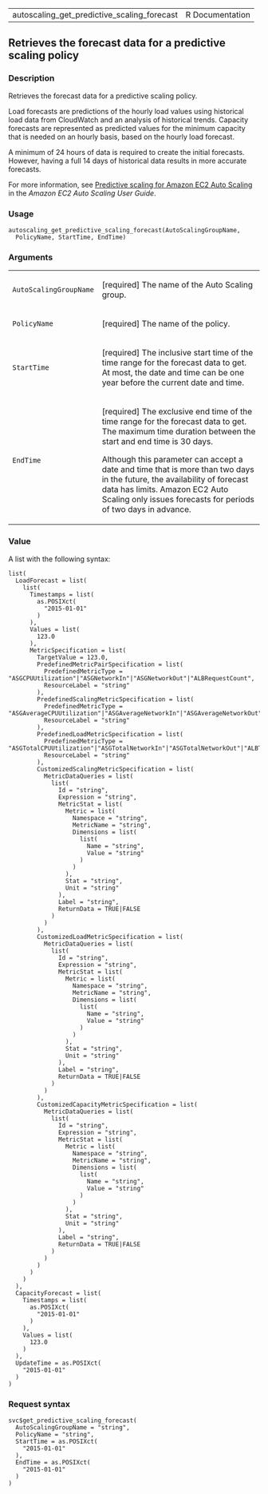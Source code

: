 <table style="width: 100%;">
<tbody>
<tr class="odd">
<td>autoscaling_get_predictive_scaling_forecast</td>
<td style="text-align: right;">R Documentation</td>
</tr>
</tbody>
</table>

## Retrieves the forecast data for a predictive scaling policy

### Description

Retrieves the forecast data for a predictive scaling policy.

Load forecasts are predictions of the hourly load values using
historical load data from CloudWatch and an analysis of historical
trends. Capacity forecasts are represented as predicted values for the
minimum capacity that is needed on an hourly basis, based on the hourly
load forecast.

A minimum of 24 hours of data is required to create the initial
forecasts. However, having a full 14 days of historical data results in
more accurate forecasts.

For more information, see [Predictive scaling for Amazon EC2 Auto
Scaling](https://docs.aws.amazon.com/autoscaling/ec2/userguide/ec2-auto-scaling-predictive-scaling.html)
in the *Amazon EC2 Auto Scaling User Guide*.

### Usage

    autoscaling_get_predictive_scaling_forecast(AutoScalingGroupName,
      PolicyName, StartTime, EndTime)

### Arguments

<table>
<colgroup>
<col style="width: 35%" />
<col style="width: 65%" />
</colgroup>
<tbody>
<tr class="odd">
<td><code
id="autoscaling_get_predictive_scaling_forecast_:_AutoScalingGroupName">AutoScalingGroupName</code></td>
<td><p>[required] The name of the Auto Scaling group.</p></td>
</tr>
<tr class="even">
<td><code
id="autoscaling_get_predictive_scaling_forecast_:_PolicyName">PolicyName</code></td>
<td><p>[required] The name of the policy.</p></td>
</tr>
<tr class="odd">
<td><code
id="autoscaling_get_predictive_scaling_forecast_:_StartTime">StartTime</code></td>
<td><p>[required] The inclusive start time of the time range for the
forecast data to get. At most, the date and time can be one year before
the current date and time.</p></td>
</tr>
<tr class="even">
<td><code
id="autoscaling_get_predictive_scaling_forecast_:_EndTime">EndTime</code></td>
<td><p>[required] The exclusive end time of the time range for the
forecast data to get. The maximum time duration between the start and
end time is 30 days.</p>
<p>Although this parameter can accept a date and time that is more than
two days in the future, the availability of forecast data has limits.
Amazon EC2 Auto Scaling only issues forecasts for periods of two days in
advance.</p></td>
</tr>
</tbody>
</table>

### Value

A list with the following syntax:

    list(
      LoadForecast = list(
        list(
          Timestamps = list(
            as.POSIXct(
              "2015-01-01"
            )
          ),
          Values = list(
            123.0
          ),
          MetricSpecification = list(
            TargetValue = 123.0,
            PredefinedMetricPairSpecification = list(
              PredefinedMetricType = "ASGCPUUtilization"|"ASGNetworkIn"|"ASGNetworkOut"|"ALBRequestCount",
              ResourceLabel = "string"
            ),
            PredefinedScalingMetricSpecification = list(
              PredefinedMetricType = "ASGAverageCPUUtilization"|"ASGAverageNetworkIn"|"ASGAverageNetworkOut"|"ALBRequestCountPerTarget",
              ResourceLabel = "string"
            ),
            PredefinedLoadMetricSpecification = list(
              PredefinedMetricType = "ASGTotalCPUUtilization"|"ASGTotalNetworkIn"|"ASGTotalNetworkOut"|"ALBTargetGroupRequestCount",
              ResourceLabel = "string"
            ),
            CustomizedScalingMetricSpecification = list(
              MetricDataQueries = list(
                list(
                  Id = "string",
                  Expression = "string",
                  MetricStat = list(
                    Metric = list(
                      Namespace = "string",
                      MetricName = "string",
                      Dimensions = list(
                        list(
                          Name = "string",
                          Value = "string"
                        )
                      )
                    ),
                    Stat = "string",
                    Unit = "string"
                  ),
                  Label = "string",
                  ReturnData = TRUE|FALSE
                )
              )
            ),
            CustomizedLoadMetricSpecification = list(
              MetricDataQueries = list(
                list(
                  Id = "string",
                  Expression = "string",
                  MetricStat = list(
                    Metric = list(
                      Namespace = "string",
                      MetricName = "string",
                      Dimensions = list(
                        list(
                          Name = "string",
                          Value = "string"
                        )
                      )
                    ),
                    Stat = "string",
                    Unit = "string"
                  ),
                  Label = "string",
                  ReturnData = TRUE|FALSE
                )
              )
            ),
            CustomizedCapacityMetricSpecification = list(
              MetricDataQueries = list(
                list(
                  Id = "string",
                  Expression = "string",
                  MetricStat = list(
                    Metric = list(
                      Namespace = "string",
                      MetricName = "string",
                      Dimensions = list(
                        list(
                          Name = "string",
                          Value = "string"
                        )
                      )
                    ),
                    Stat = "string",
                    Unit = "string"
                  ),
                  Label = "string",
                  ReturnData = TRUE|FALSE
                )
              )
            )
          )
        )
      ),
      CapacityForecast = list(
        Timestamps = list(
          as.POSIXct(
            "2015-01-01"
          )
        ),
        Values = list(
          123.0
        )
      ),
      UpdateTime = as.POSIXct(
        "2015-01-01"
      )
    )

### Request syntax

    svc$get_predictive_scaling_forecast(
      AutoScalingGroupName = "string",
      PolicyName = "string",
      StartTime = as.POSIXct(
        "2015-01-01"
      ),
      EndTime = as.POSIXct(
        "2015-01-01"
      )
    )
